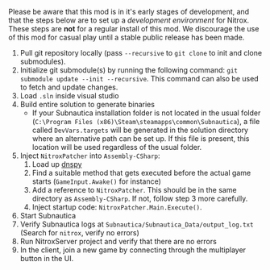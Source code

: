 Please be aware that this mod is in it's early stages of development, and that the steps below are to set up a *development environment* for Nitrox. These steps are **not** for a regular install of this mod. We discourage the use of this mod for casual play until a stable public release has been made.

1. Pull git repository locally (pass `--recursive` to `git clone` to init and clone submodules).
2. Initialize git submodule(s) by running the following command: `git submodule update --init --recursive`. This command can also be used to fetch and update changes.
3. Load `.sln` inside visual studio
4. Build entire solution to generate binaries
    - If your Subnautica installation folder is not located in the usual folder (`C:\Program Files (x86)\Steam\steamapps\common\Subnautica`), a file called `DevVars.targets` will be generated in the solution directory where an alternative path can be set up. If this file is present, this location will be used regardless of the usual folder.
5. Inject `NitroxPatcher` into `Assembly-CSharp`:
    1. Load up [dnspy](https://github.com/0xd4d/dnSpy)
    2. Find a suitable method that gets executed before the actual game starts (`GameInput.Awake()` for instance)
    3. Add a reference to `NitroxPatcher`. This should be in the same directory as `Assembly-CSharp`. If not, follow step 3 more carefully.
    4. Inject startup code: `NitroxPatcher.Main.Execute()`.
6. Start Subnautica
7. Verify Subnautica logs at `Subnautica/Subnautica_Data/output_log.txt` (Search for `nitrox`, verify no errors)
8. Run NitroxServer project and verify that there are no errors
9. In the client, join a new game by connecting through the multiplayer button in the UI.
